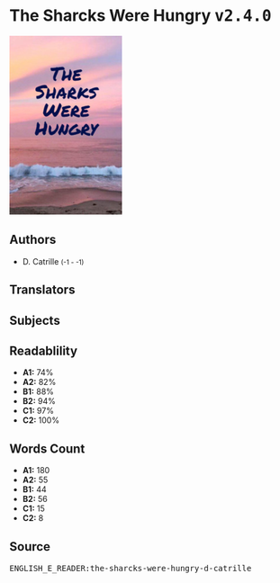 # The Sharcks Were Hungry <kbd>v2.4.0</kbd>

![](./cover.medium.jpg "")

## Authors


 - D. Catrille <small>(-1 - -1)</small>

## Translators



## Subjects



## Readablility


 - **A1:** 74%
 - **A2:** 82%
 - **B1:** 88%
 - **B2:** 94%
 - **C1:** 97%
 - **C2:** 100%

## Words Count


 - **A1:** 180
 - **A2:** 55
 - **B1:** 44
 - **B2:** 56
 - **C1:** 15
 - **C2:** 8

## Source


<kbd>ENGLISH_E_READER:the-sharcks-were-hungry-d-catrille</kbd>
